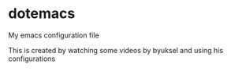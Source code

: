 # dotemacs
My emacs configuration file

This is created by watching some videos by byuksel and using his configurations 
